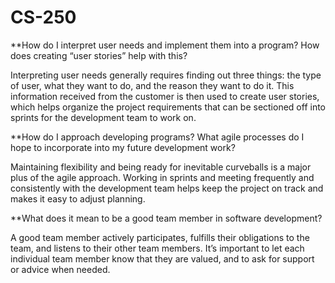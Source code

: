 # CS-250

**How do I interpret user needs and implement them into a program? How does creating “user stories” help with this?

Interpreting user needs generally requires finding out three things: the type of user, what they want to do, and the reason they want to do it. This information received from the customer is then used to create user stories, which helps organize the project requirements that can be sectioned off into sprints for the development team to work on. 

**How do I approach developing programs? What agile processes do I hope to incorporate into my future development work?

 Maintaining flexibility and being ready for inevitable curveballs is a major plus of the agile approach. Working in sprints and meeting frequently and consistently with the development team helps keep the project on track and makes it easy to adjust planning.

**What does it mean to be a good team member in software development?

A good team member actively participates, fulfills their obligations to the team, and listens to their other team members. It’s important to let each individual team member know that they are valued, and to ask for support or advice when needed. 
